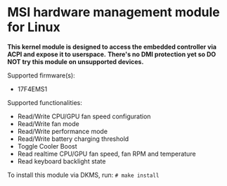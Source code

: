 # MSI hardware management module for Linux

**This kernel module is designed to access the embedded controller via ACPI and expose it to userspace.**
**There's no DMI protection yet so **DO NOT** try this module on unsupported devices.**

Supported firmware(s):
 - 17F4EMS1



Supported functionalities:
 - Read/Write CPU/GPU fan speed configuration
 - Read/Write fan mode
 - Read/Write performance mode
 - Read/Write battery charging threshold
 - Toggle Cooler Boost
 - Read realtime CPU/GPU fan speed, fan RPM and temperature
 - Read keyboard backlight state


To install this module via DKMS, run:
`# make install`
